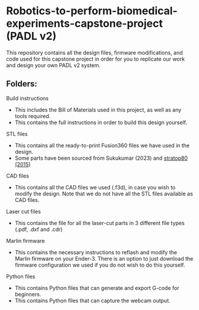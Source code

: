 # Robotics-to-perform-biomedical-experiments-capstone-project (PADL v2)
This repository contains all the design files, firmware modifications, and code used for this capstone project in order for you to replicate our work and design your own PADL v2 system.

## Folders:

Build instructions
-  This includes the Bill of Materials used in this project, as well as any tools required.
- This contains the full instructions in order to build this design yourself.

STL files
- This contains all the ready-to-print Fusion360 files we have used in the design.
- Some parts have been sourced from Sukukumar (2023) and [stratop80 (2015)](https://www.thingiverse.com/thing:1071695/files)

CAD files
- This contains all the CAD files we used (.f3d), in case you wish to modify the design. Note that we do not have all the STL files available as CAD files.


Laser cut files
- This contains the file for all the laser-cut parts in 3 different file types (.pdf, .dxf and .cdr)

Marlin firmware
- This contains the necessary instructions to reflash and modify the Marlin firmware on your Ender-3. There is an option to just download the firmware configuration we used if you do not wish to do this yourself.

Python files
- This contains Python files that can generate and export G-code for beginners.
- This contains Python files that can capture the webcam output.
